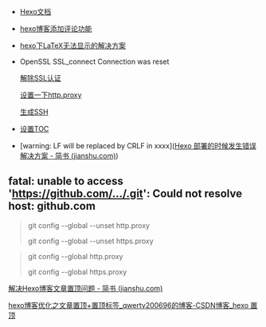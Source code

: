 - [Hexo文档](https://hexo.io/zh-cn/docs/)

- [hexo博客添加评论功能](https://www.jianshu.com/p/02bb9eaa0f51)

- [hexo下LaTeX无法显示的解决方案](https://blog.csdn.net/crazy_scott/article/details/79293576)

- OpenSSL SSL_connect Connection was reset

  [解除SSL认证](https://blog.csdn.net/weixin_43945983/article/details/110882074)

  [设置一下http.proxy](https://blog.csdn.net/m0_46233340/article/details/114926427)

  [生成SSH](https://blog.csdn.net/Candle_light/article/details/114992784)
  
- [设置TOC](https://yscoder.github.io/20150514/hexo-toc.html)

- [warning: LF will be replaced by CRLF in xxxx]([Hexo 部署的时候发生错误解决方案 - 简书 (jianshu.com)](https://www.jianshu.com/p/9afb3257133b))

## fatal: unable to access 'https://github.com/.../.git': Could not resolve host: github.com

> git config --global --unset http.proxy
>
> git config --global --unset https.proxy

> git config --global http.proxy
>
> git config --global https.proxy

[解决Hexo博客文章置顶问题 - 简书 (jianshu.com)](https://www.jianshu.com/p/42a4efcdf8d7)

[hexo博客优化之文章置顶+置顶标签_qwerty200696的博客-CSDN博客_hexo 置顶](https://blog.csdn.net/qwerty200696/article/details/79010629)